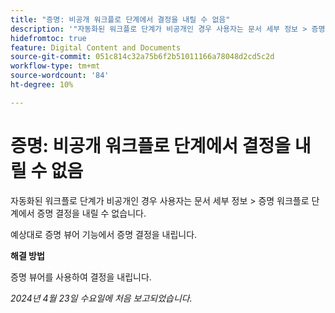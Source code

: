 ```yaml
---
title: "증명: 비공개 워크플로 단계에서 결정을 내릴 수 없음"
description: '"자동화된 워크플로 단계가 비공개인 경우 사용자는 문서 세부 정보 > 증명 워크플로 단계에서 증명 결정을 내릴 수 없습니다. 해결 방법을 사용할 수 있습니다.”'
hidefromtoc: true
feature: Digital Content and Documents
source-git-commit: 051c814c32a75b6f2b51011166a78048d2cd5c2d
workflow-type: tm+mt
source-wordcount: '84'
ht-degree: 10%

---
```



# 증명: 비공개 워크플로 단계에서 결정을 내릴 수 없음

자동화된 워크플로 단계가 비공개인 경우 사용자는 문서 세부 정보 > 증명 워크플로 단계에서 증명 결정을 내릴 수 없습니다.

예상대로 증명 뷰어 기능에서 증명 결정을 내립니다.

**해결 방법**

증명 뷰어를 사용하여 결정을 내립니다.

_2024년 4월 23일 수요일에 처음 보고되었습니다._
